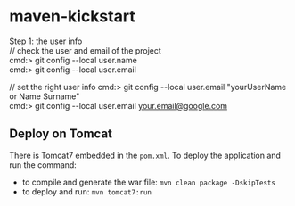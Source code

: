 # maven-kickstart

Step 1: the user info <br>
// check the user and email of the project <br> 
cmd:> git config --local user.name <br>
cmd:> git config --local user.email <br>

// set the right user info
cmd:> git config --local user.email "yourUserName or Name Surname" <br>
cmd:> git config --local user.email your.email@google.com <br>


## Deploy on Tomcat
There is Tomcat7 embedded in the `pom.xml`. To deploy the application and run the command:
* to compile and generate the war file: `mvn clean package -DskipTests`
* to deploy and run: `mvn tomcat7:run`